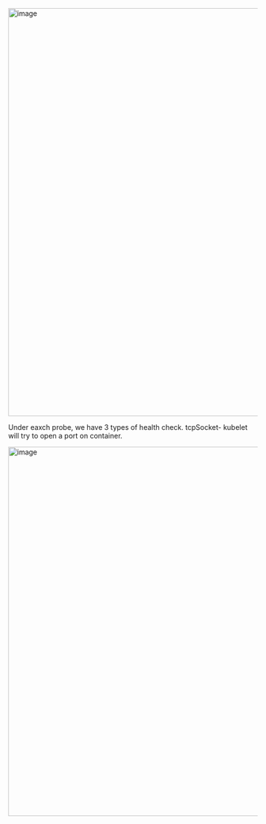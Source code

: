 <img width="823" alt="image" src="https://github.com/user-attachments/assets/735fa9ce-93c5-4b0d-9b26-eafd9825c7fc">


Under eaxch probe, we have 3 types of health check. tcpSocket- kubelet will try to open a port on container.

<img width="745" alt="image" src="https://github.com/user-attachments/assets/61184686-552d-4cc7-9681-66b9ae7a19ce">


